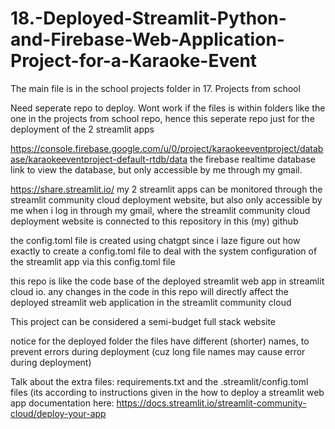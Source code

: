 # 18.-Deployed-Streamlit-Python-and-Firebase-Web-Application-Project-for-a-Karaoke-Event

The main file is in the school projects folder in 17. Projects from school

Need seperate repo to deploy. Wont work if the files is within folders like the one in the projects from school repo, hence this seperate repo just for the deployment of the 2 streamlit apps

https://console.firebase.google.com/u/0/project/karaokeeventproject/database/karaokeeventproject-default-rtdb/data the firebase realtime database link to view the database, but only accessible by me through my gmail.

https://share.streamlit.io/ my 2 streamlit apps can be monitored through the streamlit community cloud deployment website, but also only accessible by me when i log in through my gmail, where the streamlit community cloud deployment website is connected to this repository in this (my) github

the config.toml file is created using chatgpt since i laze figure out how exactly to create a config.toml file to deal with the system configuration of the streamlit app via this config.toml file

this repo is like the code base of the deployed streamlit web app in streamlit cloud io. any changes in the code in this repo will directly affect the deployed streamlit web application in the streamlit community cloud 

This project can be considered a semi-budget full stack website

notice for the deployed folder the files have different (shorter) names, to prevent errors during deployment (cuz long file names may cause error during deployment)

Talk about the extra files: requirements.txt and the .streamlit/config.toml files (its according to instructions given in the how to deploy a streamlit web app documentation here: https://docs.streamlit.io/streamlit-community-cloud/deploy-your-app

